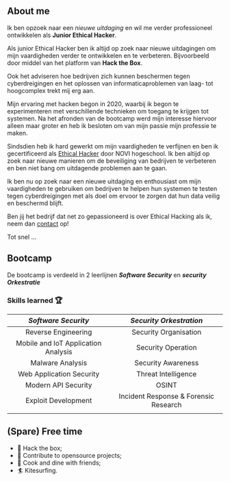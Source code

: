 ## About me

Ik ben opzoek naar een *nieuwe uitdaging* en wil me verder professioneel ontwikkelen als **Junior Ethical Hacker**.   

Als junior Ethical Hacker ben ik altijd op zoek naar nieuwe uitdagingen om mijn vaardigheden verder te ontwikkelen en te verbeteren. Bijvoorbeeld door middel van het platform van **Hack the Box**. 

Ook het adviseren hoe bedrijven zich kunnen beschermen tegen cyberdreigingen en het oplossen van informaticaproblemen van laag- tot hoogcomplex trekt mij erg aan.

Mijn ervaring met hacken begon in 2020, waarbij ik begon te experimenteren met verschillende technieken om toegang te krijgen tot systemen. Na het afronden van de bootcamp werd mijn interesse hiervoor alleen maar groter en heb ik besloten om van mijn passie mijn professie te maken.

Sindsdien heb ik hard gewerkt om mijn vaardigheden te verfijnen en ben ik gecertificeerd als [Ethical Hacker](https://www.novi.nl/ethical-hacker/) door NOVI hogeschool. Ik ben altijd op zoek naar nieuwe manieren om de beveiliging van bedrijven te verbeteren en ben niet bang om uitdagende problemen aan te gaan.

Ik ben nu op zoek naar een nieuwe uitdaging en enthousiast om mijn vaardigheden te gebruiken om bedrijven te helpen hun systemen te testen tegen cyberdreigingen met als doel om ervoor te zorgen dat hun data veilig en beschermd blijft.

Ben jij het bedrijf dat net zo gepassioneerd is over Ethical Hacking als ik, neem dan [contact](https://acnimda.github.io/alexcrom/) op!

Tot snel ...


## Bootcamp
De bootcamp is verdeeld in 2 leerlijnen  ***Software Security***  en ***security Orkestratie***
### Skills learned :trophy:
|          ***Software Security***          |         ***Security Orkestration***         |
|:-----------------------------------:|:-------------------------------------:|
|         Reverse Engineering         |         Security Organisation         |
| Mobile and IoT Application Analysis |          Security Operation           |
|          Malware Analysis           |          Security Awareness           |
|      Web Application Security       |          Threat Intelligence          |
|         Modern API Security         |                 OSINT                 |
|         Exploit Development         | Incident Response & Forensic Research |
|                                     |                                       |



## (Spare) Free time
- :angel: Hack the box;
- :scroll: Contribute to opensource projects;
- :meat_on_bone: Cook and dine with friends;
- :surfer: Kitesurfing.
